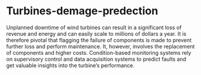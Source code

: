 # Turbines-demage-predection
Unplanned downtime of wind turbines can result in a significant loss of revenue and energy and can easily scale to millions of dollars a year. It is therefore pivotal that flagging the failure of components is made to prevent further loss and perform maintenance. It, however, involves the replacement of components and higher costs.
Condition-based monitoring systems rely on supervisory control and data acquisition systems to predict faults and get valuable insights into the turbine’s performance.
